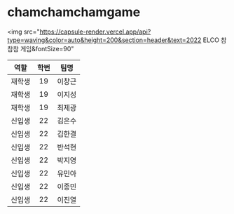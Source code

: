 # chamchamchamgame

<img src="https://capsule-render.vercel.app/api?type=waving&color=auto&height=200&section=header&text=2022 ELCO 참참참 게임&fontSize=90" 


|역할|학번|팀명|
|------|:---:|---|
|재학생|19|이창근|
|재학생|19|이지성|
|재학생|19|최제광|                       
|신입생|22|김은수|
|신입생|22|김한결|  
|신입생|22|반석현|
|신입생|22|박지영|  
|신입생|22|유민아|
|신입생|22|이종민|
|신입생|22|이진열| 
